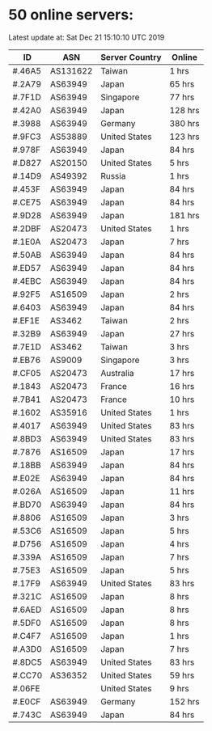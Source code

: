 # 50 online servers:

Latest update at: Sat Dec 21 15:10:10 UTC 2019

| ID | ASN | Server Country | Online |
| -- | --- | -------------- | ------ |
| #.46A5 | AS131622 | Taiwan | 1 hrs |
| #.2A79 | AS63949 | Japan | 65 hrs |
| #.7F1D | AS63949 | Singapore | 77 hrs |
| #.42A0 | AS63949 | Japan | 128 hrs |
| #.3988 | AS63949 | Germany | 380 hrs |
| #.9FC3 | AS53889 | United States | 123 hrs |
| #.978F | AS63949 | Japan | 84 hrs |
| #.D827 | AS20150 | United States | 5 hrs |
| #.14D9 | AS49392 | Russia | 1 hrs |
| #.453F | AS63949 | Japan | 84 hrs |
| #.CE75 | AS63949 | Japan | 84 hrs |
| #.9D28 | AS63949 | Japan | 181 hrs |
| #.2DBF | AS20473 | United States | 1 hrs |
| #.1E0A | AS20473 | Japan | 7 hrs |
| #.50AB | AS63949 | Japan | 84 hrs |
| #.ED57 | AS63949 | Japan | 84 hrs |
| #.4EBC | AS63949 | Japan | 84 hrs |
| #.92F5 | AS16509 | Japan | 2 hrs |
| #.6403 | AS63949 | Japan | 84 hrs |
| #.EF1E | AS3462 | Taiwan | 2 hrs |
| #.32B9 | AS63949 | Japan | 27 hrs |
| #.7E1D | AS3462 | Taiwan | 3 hrs |
| #.EB76 | AS9009 | Singapore | 3 hrs |
| #.CF05 | AS20473 | Australia | 17 hrs |
| #.1843 | AS20473 | France | 16 hrs |
| #.7B41 | AS20473 | France | 10 hrs |
| #.1602 | AS35916 | United States | 1 hrs |
| #.4017 | AS63949 | United States | 83 hrs |
| #.8BD3 | AS63949 | United States | 83 hrs |
| #.7876 | AS16509 | Japan | 17 hrs |
| #.18BB | AS63949 | Japan | 84 hrs |
| #.E02E | AS63949 | Japan | 84 hrs |
| #.026A | AS16509 | Japan | 11 hrs |
| #.BD70 | AS63949 | Japan | 84 hrs |
| #.8806 | AS16509 | Japan | 3 hrs |
| #.53C6 | AS16509 | Japan | 5 hrs |
| #.D756 | AS16509 | Japan | 4 hrs |
| #.339A | AS16509 | Japan | 7 hrs |
| #.75E3 | AS16509 | Japan | 5 hrs |
| #.17F9 | AS63949 | United States | 83 hrs |
| #.321C | AS16509 | Japan | 8 hrs |
| #.6AED | AS16509 | Japan | 8 hrs |
| #.5DF0 | AS16509 | Japan | 8 hrs |
| #.C4F7 | AS16509 | Japan | 1 hrs |
| #.A3D0 | AS16509 | Japan | 7 hrs |
| #.8DC5 | AS63949 | United States | 83 hrs |
| #.CC70 | AS36352 | United States | 59 hrs |
| #.06FE |  | United States | 9 hrs |
| #.E0CF | AS63949 | Germany | 152 hrs |
| #.743C | AS63949 | Japan | 84 hrs |

